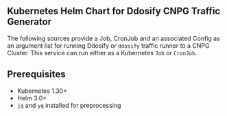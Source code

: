 ## Kubernetes Helm Chart for Ddosify CNPG Traffic Generator

The following sources provide a Job, CronJob and an associated Config as an argument list for running Ddosify or `ddosify` traffic runner to a CNPG Cluster. This service can run either as a Kubernetes `Job` or `CronJob`.


## Prerequisites

- Kubernetes 1.30+
- Helm 3.0+
- `jq` and `yq` installed for preprocessing



